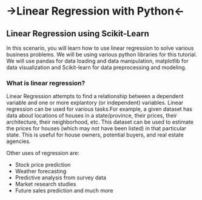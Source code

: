 # ->Linear Regression with Python<-

## Linear Regression using Scikit-Learn

In this scenario, you will learn how to use linear regression to solve various business problems. We will be using various python libraries for this tutorial. We will use pandas for data loading and data manipulation, matplotlib for data visualization and Scikit-learn for data preprocessing and modeling.

### What is linear regression?
Linear Regression attempts to find a relationship between a dependent variable and one or more explantory (or independent) variables. Linear regression can be used for various tasks.For example, a given dataset has data about locations of houses in a state/province, their prices, their architecture, their neighborhood, etc. This dataset can be used to estimate the prices for houses (which may not have been listed) in that particular state. This is useful for house owners, potential buyers, and real estate agencies.

Other uses of regression are:
* Stock price prediction
* Weather forecasting
* Predictive analysis from survey data
* Market research studies
* Future sales prediction and much more

